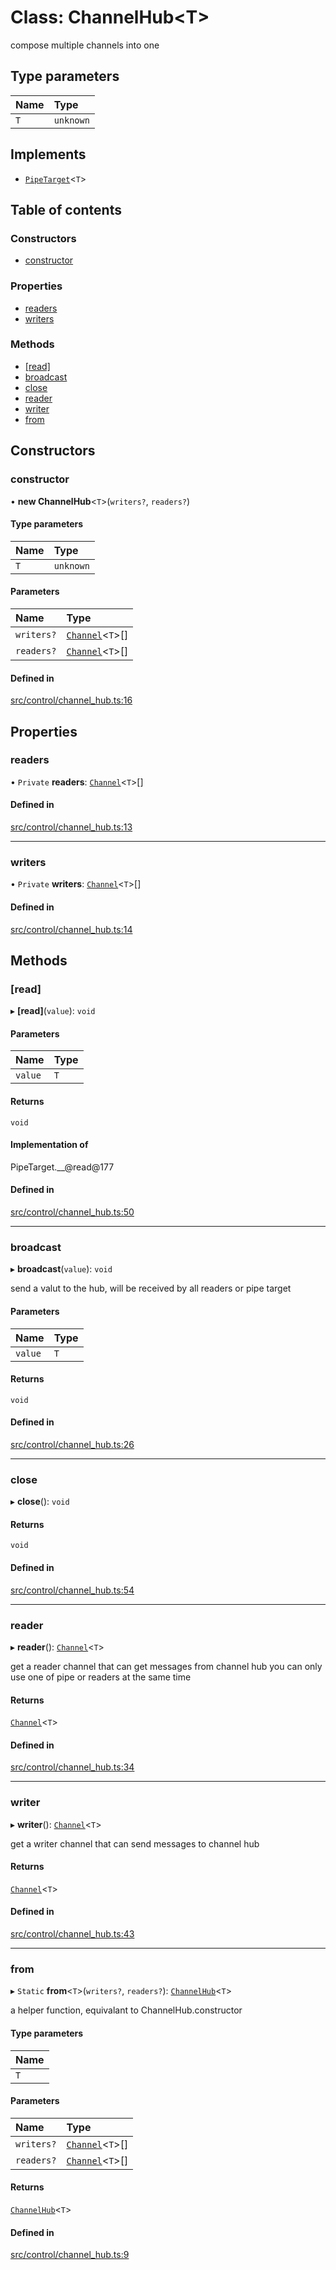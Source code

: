 # Class: ChannelHub<T\>

compose multiple channels into one

## Type parameters

| Name | Type |
| :------ | :------ |
| `T` | `unknown` |

## Implements

- [`PipeTarget`](../wiki/pipe.PipeTarget)<`T`\>

## Table of contents

### Constructors

- [constructor](../wiki/ChannelHub#constructor)

### Properties

- [readers](../wiki/ChannelHub#readers)
- [writers](../wiki/ChannelHub#writers)

### Methods

- [[read]](../wiki/ChannelHub#%5Bread%5D)
- [broadcast](../wiki/ChannelHub#broadcast)
- [close](../wiki/ChannelHub#close)
- [reader](../wiki/ChannelHub#reader)
- [writer](../wiki/ChannelHub#writer)
- [from](../wiki/ChannelHub#from)

## Constructors

### constructor

• **new ChannelHub**<`T`\>(`writers?`, `readers?`)

#### Type parameters

| Name | Type |
| :------ | :------ |
| `T` | `unknown` |

#### Parameters

| Name | Type |
| :------ | :------ |
| `writers?` | [`Channel`](../wiki/Channel)<`T`\>[] |
| `readers?` | [`Channel`](../wiki/Channel)<`T`\>[] |

#### Defined in

[src/control/channel_hub.ts:16](https://github.com/Semesse/flowp/blob/165e59c/src/control/channel_hub.ts#L16)

## Properties

### readers

• `Private` **readers**: [`Channel`](../wiki/Channel)<`T`\>[]

#### Defined in

[src/control/channel_hub.ts:13](https://github.com/Semesse/flowp/blob/165e59c/src/control/channel_hub.ts#L13)

___

### writers

• `Private` **writers**: [`Channel`](../wiki/Channel)<`T`\>[]

#### Defined in

[src/control/channel_hub.ts:14](https://github.com/Semesse/flowp/blob/165e59c/src/control/channel_hub.ts#L14)

## Methods

### [read]

▸ **[read]**(`value`): `void`

#### Parameters

| Name | Type |
| :------ | :------ |
| `value` | `T` |

#### Returns

`void`

#### Implementation of

PipeTarget.\_\_@read@177

#### Defined in

[src/control/channel_hub.ts:50](https://github.com/Semesse/flowp/blob/165e59c/src/control/channel_hub.ts#L50)

___

### broadcast

▸ **broadcast**(`value`): `void`

send a valut to the hub, will be received by all readers or pipe target

#### Parameters

| Name | Type |
| :------ | :------ |
| `value` | `T` |

#### Returns

`void`

#### Defined in

[src/control/channel_hub.ts:26](https://github.com/Semesse/flowp/blob/165e59c/src/control/channel_hub.ts#L26)

___

### close

▸ **close**(): `void`

#### Returns

`void`

#### Defined in

[src/control/channel_hub.ts:54](https://github.com/Semesse/flowp/blob/165e59c/src/control/channel_hub.ts#L54)

___

### reader

▸ **reader**(): [`Channel`](../wiki/Channel)<`T`\>

get a reader channel that can get messages from channel hub
you can only use one of pipe or readers at the same time

#### Returns

[`Channel`](../wiki/Channel)<`T`\>

#### Defined in

[src/control/channel_hub.ts:34](https://github.com/Semesse/flowp/blob/165e59c/src/control/channel_hub.ts#L34)

___

### writer

▸ **writer**(): [`Channel`](../wiki/Channel)<`T`\>

get a writer channel that can send messages to channel hub

#### Returns

[`Channel`](../wiki/Channel)<`T`\>

#### Defined in

[src/control/channel_hub.ts:43](https://github.com/Semesse/flowp/blob/165e59c/src/control/channel_hub.ts#L43)

___

### from

▸ `Static` **from**<`T`\>(`writers?`, `readers?`): [`ChannelHub`](../wiki/ChannelHub)<`T`\>

a helper function, equivalant to ChannelHub.constructor

#### Type parameters

| Name |
| :------ |
| `T` |

#### Parameters

| Name | Type |
| :------ | :------ |
| `writers?` | [`Channel`](../wiki/Channel)<`T`\>[] |
| `readers?` | [`Channel`](../wiki/Channel)<`T`\>[] |

#### Returns

[`ChannelHub`](../wiki/ChannelHub)<`T`\>

#### Defined in

[src/control/channel_hub.ts:9](https://github.com/Semesse/flowp/blob/165e59c/src/control/channel_hub.ts#L9)
